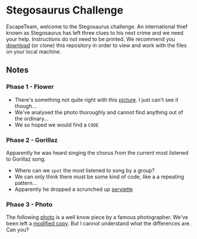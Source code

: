 # Stegosaurus Challenge

EscapeTeam, welcome to the Stegosaurus challenge. An international thief known as Stegosaurus has left three clues to his next crime and we need your help. Instructions do not need to be printed. 
We recommend you [download](../../../archive/master.zip) (or clone) this repository in order to view and work with the files on your local machine.

## Notes
### Phase 1 - Flower

* There's something not quite right with this [picture](Phase1/flower.jpg). I just can't see it though... 
* We've analysed the photo thoroughly and cannot find anything out of the ordinary...
* We so hoped we would find a `CODE`


### Phase 2 - Gorillaz
Apparently he was heard singing the chorus from the current most listened to Gorillaz song. 
* Where can we `spot` the most listened to song by a group? 
* We can only think there must be some kind of code, like a a repeating pattern...
* Apparently he dropped a scrunched up [serviette](Phase2/paper.jpg)


### Phase 3 - Photo

The following [photo](Phase3/original.jpg) is a well know piece by a famous photographer. We've been left a [modified copy](Phase3/modified.jpg). But I cannot understand what the differences are. Can you?

